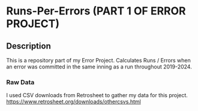 # Runs-Per-Errors (PART 1 OF ERROR PROJECT)

## Description
This is a repository part of my Error Project. Calculates Runs / Errors when an error was committed in the same inning as a run throughout 2019-2024.

### Raw Data 
I used CSV downloads from Retrosheet to gather my data for this project.
https://www.retrosheet.org/downloads/othercsvs.html
